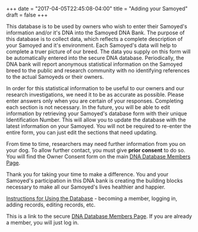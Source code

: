 +++
date = "2017-04-05T22:45:08-04:00"
title = "Adding your Samoyed"
draft = false
+++

This database is to be used by owners who wish to enter their Samoyed's information and/or it's DNA into the Samoyed DNA Bank.
The purpose of this database is to collect data, which reflects a complete description of your Samoyed and it's environment.
Each Samoyed's data will help to complete a truer picture of our breed.
The data you supply on this form will be automatically entered into the secure DNA database.
Periodically, the DNA bank will report anonymous statistical information on the Samoyed breed to the public and research community with no identifying references to the actual Samoyeds or their owners.

In order for this statistical information to be useful to our owners and our research investigations, we need it to be as accurate as possible.
Please enter answers only when you are certain of your responses.
Completing each section is not necessary.
In the future, you will be able to edit information by retrieving your Samoyed's database form with their unique Identification Number.
This will allow you to update the database with the latest information on your Samoyed.
You will not be required to re-enter the entire form, you can just edit the sections that need updating.

From time to time, researchers may need further information from you on your dog.
To allow further contact, you must give **prior consent** to do so.
You will find the Owner Consent form on the main [DNA Database Members Page](https://www.dogenes.com/members1.html).

Thank you for taking your time to make a difference. You and your
Samoyed's participation in this DNA bank is creating the building
blocks necessary to make all our Samoyed's lives healthier and happier.

[Instructions for Using the Database](http://www.samoyedhealthfoundation.com/databases/instructions-for-using-the-database-1) -
becoming a member, logging in, adding records, editing records, etc.

This is a link to the secure [DNA Database Members Page](https://www.dogenes.com/members1.html).
If you are already a member, you will just log in.

